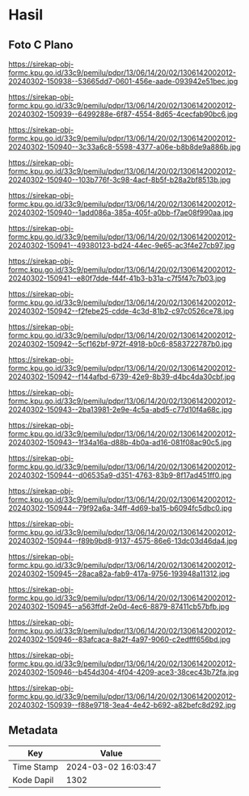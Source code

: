 # Hasil

## Foto C Plano

https://sirekap-obj-formc.kpu.go.id/33c9/pemilu/pdpr/13/06/14/20/02/1306142002012-20240302-150938--53665dd7-0601-456e-aade-093942e51bec.jpg

https://sirekap-obj-formc.kpu.go.id/33c9/pemilu/pdpr/13/06/14/20/02/1306142002012-20240302-150939--6499288e-6f87-4554-8d65-4cecfab90bc6.jpg

https://sirekap-obj-formc.kpu.go.id/33c9/pemilu/pdpr/13/06/14/20/02/1306142002012-20240302-150940--3c33a6c8-5598-4377-a06e-b8b8de9a886b.jpg

https://sirekap-obj-formc.kpu.go.id/33c9/pemilu/pdpr/13/06/14/20/02/1306142002012-20240302-150940--103b776f-3c98-4acf-8b5f-b28a2bf8513b.jpg

https://sirekap-obj-formc.kpu.go.id/33c9/pemilu/pdpr/13/06/14/20/02/1306142002012-20240302-150940--1add086a-385a-405f-a0bb-f7ae08f990aa.jpg

https://sirekap-obj-formc.kpu.go.id/33c9/pemilu/pdpr/13/06/14/20/02/1306142002012-20240302-150941--49380123-bd24-44ec-9e65-ac3f4e27cb97.jpg

https://sirekap-obj-formc.kpu.go.id/33c9/pemilu/pdpr/13/06/14/20/02/1306142002012-20240302-150941--e80f7dde-f44f-41b3-b31a-c7f5f47c7b03.jpg

https://sirekap-obj-formc.kpu.go.id/33c9/pemilu/pdpr/13/06/14/20/02/1306142002012-20240302-150942--f2febe25-cdde-4c3d-81b2-c97c0526ce78.jpg

https://sirekap-obj-formc.kpu.go.id/33c9/pemilu/pdpr/13/06/14/20/02/1306142002012-20240302-150942--5cf162bf-972f-4918-b0c6-8583722787b0.jpg

https://sirekap-obj-formc.kpu.go.id/33c9/pemilu/pdpr/13/06/14/20/02/1306142002012-20240302-150942--f144afbd-6739-42e9-8b39-d4bc4da30cbf.jpg

https://sirekap-obj-formc.kpu.go.id/33c9/pemilu/pdpr/13/06/14/20/02/1306142002012-20240302-150943--2ba13981-2e9e-4c5a-abd5-c77d10f4a68c.jpg

https://sirekap-obj-formc.kpu.go.id/33c9/pemilu/pdpr/13/06/14/20/02/1306142002012-20240302-150943--1f34a16a-d88b-4b0a-ad16-081f08ac90c5.jpg

https://sirekap-obj-formc.kpu.go.id/33c9/pemilu/pdpr/13/06/14/20/02/1306142002012-20240302-150944--d06535a9-d351-4763-83b9-8f17ad451ff0.jpg

https://sirekap-obj-formc.kpu.go.id/33c9/pemilu/pdpr/13/06/14/20/02/1306142002012-20240302-150944--79f92a6a-34ff-4d69-ba15-b6094fc5dbc0.jpg

https://sirekap-obj-formc.kpu.go.id/33c9/pemilu/pdpr/13/06/14/20/02/1306142002012-20240302-150944--f89b9bd8-9137-4575-86e6-13dc03d46da4.jpg

https://sirekap-obj-formc.kpu.go.id/33c9/pemilu/pdpr/13/06/14/20/02/1306142002012-20240302-150945--28aca82a-fab9-417a-9756-193948a11312.jpg

https://sirekap-obj-formc.kpu.go.id/33c9/pemilu/pdpr/13/06/14/20/02/1306142002012-20240302-150945--a563ffdf-2e0d-4ec6-8879-87411cb57bfb.jpg

https://sirekap-obj-formc.kpu.go.id/33c9/pemilu/pdpr/13/06/14/20/02/1306142002012-20240302-150946--83afcaca-8a2f-4a97-9060-c2edfff656bd.jpg

https://sirekap-obj-formc.kpu.go.id/33c9/pemilu/pdpr/13/06/14/20/02/1306142002012-20240302-150946--b454d304-4f04-4209-ace3-38cec43b72fa.jpg

https://sirekap-obj-formc.kpu.go.id/33c9/pemilu/pdpr/13/06/14/20/02/1306142002012-20240302-150939--f88e9718-3ea4-4e42-b692-a82befc8d292.jpg


## Metadata

| Key        | Value               |
| ---------- | ------------------- |
| Time Stamp | 2024-03-02 16:03:47 |
| Kode Dapil | 1302                |




